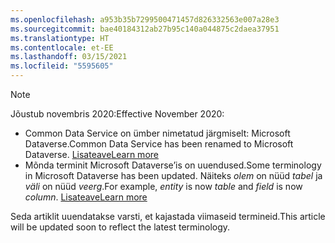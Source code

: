 ```yaml
---
ms.openlocfilehash: a953b35b7299500471457d826332563e007a28e3
ms.sourcegitcommit: bae40184312ab27b95c140a044875c2daea37951
ms.translationtype: HT
ms.contentlocale: et-EE
ms.lasthandoff: 03/15/2021
ms.locfileid: "5595605"
---
```

> [!NOTE]
> <span data-ttu-id="e9009-101">Jõustub novembris 2020:</span><span class="sxs-lookup"><span data-stu-id="e9009-101">Effective November 2020:</span></span>
> - <span data-ttu-id="e9009-102">Common Data Service on ümber nimetatud järgmiselt: Microsoft Dataverse.</span><span class="sxs-lookup"><span data-stu-id="e9009-102">Common Data Service has been renamed to Microsoft Dataverse.</span></span> [<span data-ttu-id="e9009-103">Lisateave</span><span class="sxs-lookup"><span data-stu-id="e9009-103">Learn more</span></span>](https://aka.ms/PAuAppBlog)
> - <span data-ttu-id="e9009-104">Mõnda terminit Microsoft Dataverse’is on uuendused.</span><span class="sxs-lookup"><span data-stu-id="e9009-104">Some terminology in Microsoft Dataverse has been updated.</span></span> <span data-ttu-id="e9009-105">Näiteks *olem* on nüüd *tabel* ja *väli* on nüüd *veerg*.</span><span class="sxs-lookup"><span data-stu-id="e9009-105">For example, *entity* is now *table* and *field* is now *column*.</span></span> [<span data-ttu-id="e9009-106">Lisateave</span><span class="sxs-lookup"><span data-stu-id="e9009-106">Learn more</span></span>](/powerapps/maker/data-platform/data-platform-intro)
>
> <span data-ttu-id="e9009-107">Seda artiklit uuendatakse varsti, et kajastada viimaseid termineid.</span><span class="sxs-lookup"><span data-stu-id="e9009-107">This article will be updated soon to reflect the latest terminology.</span></span>